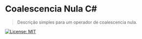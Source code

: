 # Coalescencia Nula C#
> Descrição simples para um operador de coalescencia nula.

[![License: MIT](https://img.shields.io/badge/License-MIT-yellow.svg)](https://opensource.org/licenses/MIT)
